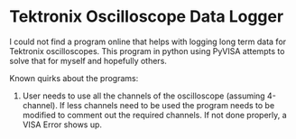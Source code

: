 <h1> Tektronix Oscilloscope Data Logger </h1>

I could not find a program online that helps with logging long term data for Tektronix oscilloscopes. This program in python using PyVISA attempts to solve that for myself and hopefully others.

Known quirks about the programs:

1. User needs to use all the channels of the oscilloscope (assuming 4-channel). If less channels need to be used the program needs to be modified to comment out the required channels. If not done properly, a VISA Error shows up.